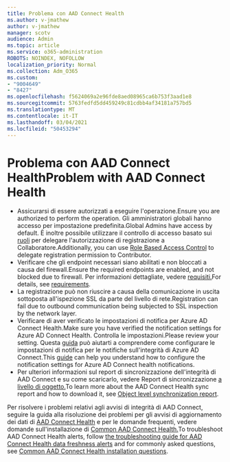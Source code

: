 ```yaml
---
title: Problema con AAD Connect Health
ms.author: v-jmathew
author: v-jmathew
manager: scotv
audience: Admin
ms.topic: article
ms.service: o365-administration
ROBOTS: NOINDEX, NOFOLLOW
localization_priority: Normal
ms.collection: Adm_O365
ms.custom:
- "9004649"
- "8427"
ms.openlocfilehash: f5624069a2e96fde8aed08965ca6b753f3aad1e8
ms.sourcegitcommit: 5763fedfd5dd459249c81cdbb4af34181a757bd5
ms.translationtype: MT
ms.contentlocale: it-IT
ms.lasthandoff: 03/04/2021
ms.locfileid: "50453294"
---
```

# <a name="problem-with-aad-connect-health"></a><span data-ttu-id="03e6c-102">Problema con AAD Connect Health</span><span class="sxs-lookup"><span data-stu-id="03e6c-102">Problem with AAD Connect Health</span></span>

- <span data-ttu-id="03e6c-103">Assicurarsi di essere autorizzati a eseguire l'operazione.</span><span class="sxs-lookup"><span data-stu-id="03e6c-103">Ensure you are authorized to perform the operation.</span></span> <span data-ttu-id="03e6c-104">Gli amministratori globali hanno accesso per impostazione predefinita.</span><span class="sxs-lookup"><span data-stu-id="03e6c-104">Global Admins have access by default.</span></span> <span data-ttu-id="03e6c-105">È inoltre possibile utilizzare il controllo di accesso basato sui [ruoli](https://docs.microsoft.com/azure/active-directory/connect-health/active-directory-aadconnect-health-operations) per delegare l'autorizzazione di registrazione a Collaboratore.</span><span class="sxs-lookup"><span data-stu-id="03e6c-105">Additionally, you can use [Role Based Access Control](https://docs.microsoft.com/azure/active-directory/connect-health/active-directory-aadconnect-health-operations) to delegate registration permission to Contributor.</span></span>
- <span data-ttu-id="03e6c-106">Verificare che gli endpoint necessari siano abilitati e non bloccati a causa del firewall.</span><span class="sxs-lookup"><span data-stu-id="03e6c-106">Ensure the required endpoints are enabled, and not blocked due to firewall.</span></span> <span data-ttu-id="03e6c-107">Per informazioni dettagliate, vedere [requisiti.](https://docs.microsoft.com/azure/active-directory/hybrid/how-to-connect-health-agent-install)</span><span class="sxs-lookup"><span data-stu-id="03e6c-107">For details, see [requirements](https://docs.microsoft.com/azure/active-directory/hybrid/how-to-connect-health-agent-install).</span></span>
- <span data-ttu-id="03e6c-108">La registrazione può non riuscire a causa della comunicazione in uscita sottoposta all'ispezione SSL da parte del livello di rete.</span><span class="sxs-lookup"><span data-stu-id="03e6c-108">Registration can fail due to outbound communication being subjected to SSL inspection by the network layer.</span></span>
- <span data-ttu-id="03e6c-109">Verificare di aver verificato le impostazioni di notifica per Azure AD Connect Health.</span><span class="sxs-lookup"><span data-stu-id="03e6c-109">Make sure you have verified the notification settings for Azure AD Connect Health.</span></span> <span data-ttu-id="03e6c-110">Controlla le impostazioni.</span><span class="sxs-lookup"><span data-stu-id="03e6c-110">Please review your setting.</span></span> <span data-ttu-id="03e6c-111">Questa [guida](https://docs.microsoft.com/azure/active-directory/hybrid/how-to-connect-health-operations) può aiutarti a comprendere come configurare le impostazioni di notifica per le notifiche sull'integrità di Azure AD Connect.</span><span class="sxs-lookup"><span data-stu-id="03e6c-111">This [guide](https://docs.microsoft.com/azure/active-directory/hybrid/how-to-connect-health-operations) can help you understand how to configure the notification settings for Azure AD Connect health notifications.</span></span>
- <span data-ttu-id="03e6c-112">Per ulteriori informazioni sul report di sincronizzazione dell'integrità di AAD Connect e su come scaricarlo, vedere Report di sincronizzazione [a livello di oggetto.](https://docs.microsoft.com/azure/active-directory/hybrid/how-to-connect-health-sync)</span><span class="sxs-lookup"><span data-stu-id="03e6c-112">To learn more about the AAD Connect Health sync report and how to download it, see [Object level synchronization report](https://docs.microsoft.com/azure/active-directory/hybrid/how-to-connect-health-sync).</span></span>

<span data-ttu-id="03e6c-113">Per risolvere i problemi relativi agli avvisi di integrità di AAD Connect, seguire la guida alla risoluzione dei problemi per gli avvisi di aggiornamento dei dati di [AAD Connect Health](https://docs.microsoft.com/azure/active-directory/hybrid/how-to-connect-health-data-freshness) e per le domande frequenti, vedere domande sull'installazione di [Common AAD Connect Health.](https://docs.microsoft.com/azure/active-directory/hybrid/reference-connect-health-faq)</span><span class="sxs-lookup"><span data-stu-id="03e6c-113">To troubleshoot AAD Connect Health alerts, follow [the troubleshooting guide for AAD Connect Health data freshness alerts](https://docs.microsoft.com/azure/active-directory/hybrid/how-to-connect-health-data-freshness) and for commonly asked questions, see [Common AAD Connect Health installation questions](https://docs.microsoft.com/azure/active-directory/hybrid/reference-connect-health-faq).</span></span>
